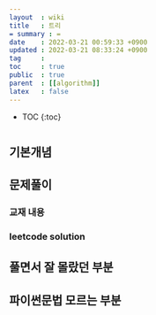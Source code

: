 ```yaml
---
layout  : wiki
title   : 트리 
= summary : =  
date    : 2022-03-21 00:59:33 +0900
updated : 2022-03-21 08:33:24 +0900
tag     : 
toc     : true
public  : true
parent  : [[algorithm]] 
latex   : false
---
```

* TOC
{:toc}

# 
## 기본개념 

## 문제풀이  
### 교재 내용

### leetcode solution

## 풀면서 잘 몰랐던 부분 

## 파이썬문법 모르는 부분 

